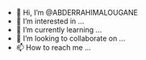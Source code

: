 - 👋 Hi, I’m @ABDERRAHIMALOUGANE
- 👀 I’m interested in ...
- 🌱 I’m currently learning ...
- 💞️ I’m looking to collaborate on ...
- 📫 How to reach me ...

<!---
ABDERRAHIMALOUGANE/ABDERRAHIMALOUGANE is a ✨ special ✨ repository because its `README.md` (this file) appears on your GitHub profile.
You can click the Preview link to take a look at your changes.
--->

